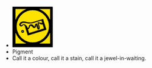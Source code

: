 - ![image.png](../assets/image_1701095394909_0.png)
- Pigment
- Call it a colour, call it a stain, call it a jewel-in-waiting.